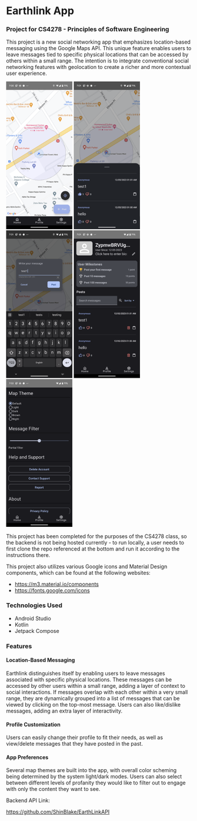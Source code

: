 # Earthlink App
### Project for CS4278 - Principles of Software Engineering

This project is a new social networking app that emphasizes location-based messaging using the Google Maps API. This unique feature enables users to leave messages tied to specific physical locations that can be accessed by others within a small range. The intention is to integrate conventional social networking features with geolocation to create a richer and more contextual user experience.

<img src="https://github.com/CornCube/earthlink-app/blob/main/assets/home.png" width="180"> <img src="https://github.com/CornCube/earthlink-app/blob/main/assets/view.png" width="180"> <img src="https://github.com/CornCube/earthlink-app/blob/main/assets/post.png" width="180"> <img src="https://github.com/CornCube/earthlink-app/blob/main/assets/profile.png" width="180"> <img src="https://github.com/CornCube/earthlink-app/blob/main/assets/settings.png" width="180">

This project has been completed for the purposes of the CS4278 class, so the backend is not being hosted currently - to run locally, a user needs to first clone the repo referenced at the bottom and run it according to the instructions there.

This project also utilizes various Google icons and Material Design components, which can be found at the following websites:
- https://m3.material.io/components
- https://fonts.google.com/icons

### Technologies Used
- Android Studio
- Kotlin
- Jetpack Compose

### Features
#### Location-Based Messaging

Earthlink distinguishes itself by enabling users to leave messages associated with specific physical locations. These messages can be accessed by other users within a small range, adding a layer of context to social interactions. If messages overlap with each other within a very small range, they are dynamically grouped into a list of messages that can be viewed by clicking on the top-most message. Users can also like/dislike messages, adding an extra layer of interactivity.

#### Profile Customization

Users can easily change their profile to fit their needs, as well as view/delete messages that they have posted in the past. 

#### App Preferences

Several map themes are built into the app, with overall color scheming being determined by the system light/dark modes. Users can also select between different levels of profanity they would like to filter out to engage with only the content they want to see.

Backend API Link:

https://github.com/ShinBlake/EarthLinkAPI
